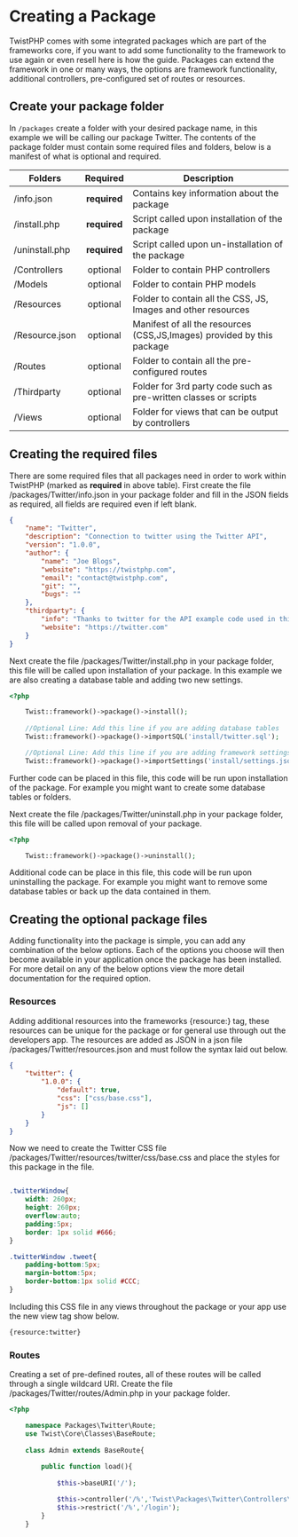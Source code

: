 # Creating a Package

TwistPHP comes with some integrated packages which are part of the frameworks core, if you want to add some functionality to the framework to use again or even resell here is how the guide.
Packages can extend the framework in one or many ways, the options are framework functionality, additional controllers, pre-configured set of routes or resources.

## Create your package folder

In `/packages` create a folder with your desired package name, in this example we will be calling our package Twitter. The contents of the package folder must contain some required files and folders, below is a manifest of what is optional and required.

| Folders         | Required      | Description                                                               |
| --------------- |:-------------:| ------------------------------------------------------------------------- |
| /info.json      | **required**  | Contains key information about the package                                |
| /install.php    | **required**  | Script called upon installation of the package                            |
| /uninstall.php  | **required**  | Script called upon un-installation of the package                         |
| /Controllers    | optional      | Folder to contain PHP controllers                                         |
| /Models         | optional      | Folder to contain PHP models                                              |
| /Resources      | optional      | Folder to contain all the CSS, JS, Images and other resources             |
| /Resource.json  | optional      | Manifest of all the resources (CSS,JS,Images) provided by this package    |
| /Routes         | optional      | Folder to contain all the pre-configured routes                           |
| /Thirdparty     | optional      | Folder for 3rd party code such as pre-written classes or scripts          |
| /Views          | optional      | Folder for views that can be output by controllers                        |

## Creating the required files

There are some required files that all packages need in order to work within TwistPHP (marked as **required** in above table).
First create the file /packages/Twitter/info.json in your package folder and fill in the JSON fields as required, all fields are required even if left blank.

```json
{
    "name": "Twitter",
    "description": "Connection to twitter using the Twitter API",
    "version": "1.0.0",
    "author": {
        "name": "Joe Blogs",
        "website": "https://twistphp.com",
        "email": "contact@twistphp.com",
		"git": "",
		"bugs": ""
    },
    "thirdparty": {
        "info": "Thanks to twitter for the API example code used in this package",
        "website": "https://twitter.com"
    }
}
```

Next create the file /packages/Twitter/install.php in your package folder, this file will be called upon installation of your package. In this example we are also creating a database table and adding two new settings.

```php
<?php

	Twist::framework()->package()->install();
	
	//Optional Line: Add this line if you are adding database tables
	Twist::framework()->package()->importSQL('install/twitter.sql');

	//Optional Line: Add this line if you are adding framework settings
	Twist::framework()->package()->importSettings('install/settings.json');
```

Further code can be placed in this file, this code will be run upon installation of the package. For example you might want to create some database tables or folders.

Next create the file /packages/Twitter/uninstall.php in your package folder, this file will be called upon removal of your package.

```php
<?php

	Twist::framework()->package()->uninstall();
```

Additional code can be place in this file, this code will be run upon uninstalling the package. For example you might want to remove some database tables or back up the data contained in them.

## Creating the optional package files

Adding functionality into the package is simple, you can add any combination of the below options. Each of the options you choose will then become available in your application once the package has been installed.
For more detail on any of the below options view the more detail documentation for the required option.

### Resources

Adding additional resources into the frameworks {resource:} tag, these resources can be unique for the package or for general use through out the developers app.
The resources are added as JSON in a json file /packages/Twitter/resources.json and must follow the syntax laid out below.

```json
{
	"twitter": {
		"1.0.0": {
			"default": true,
			"css": ["css/base.css"],
			"js": []
		}
	}
}
```

Now we need to create the Twitter CSS file /packages/Twitter/resources/twitter/css/base.css and place the styles for this package in the file.

```css

.twitterWindow{
	width: 260px;
	height: 260px;
	overflow:auto;
	padding:5px;
	border: 1px solid #666;
}

.twitterWindow .tweet{
	padding-bottom:5px;
	margin-bottom:5px;
	border-bottom:1px solid #CCC;
}

```

Including this CSS file in any views throughout the package or your app use the new view tag show below.

```html
{resource:twitter}
```

### Routes

Creating a set of pre-defined routes, all of these routes will be called through a single wildcard URI. Create the file /packages/Twitter/routes/Admin.php in your package folder.

```php
<?php

	namespace Packages\Twitter\Route;
	use Twist\Core\Classes\BaseRoute;
	
	class Admin extends BaseRoute{
	
		public function load(){
        
			$this->baseURI('/');

			$this->controller('/%','Twist\Packages\Twitter\Controllers\Admin');
			$this->restrict('/%','/login');
		}
	}
```